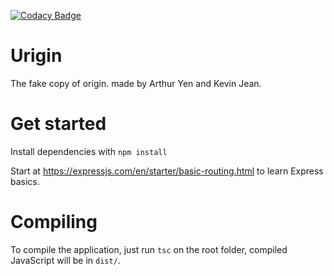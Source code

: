  [![Codacy Badge](https://api.codacy.com/project/badge/Grade/03d212d3616e4d68a8c3825b9906b6c9)](https://www.codacy.com?utm_source=github.com&amp;utm_medium=referral&amp;utm_content=KurooUsagy/Urigin&amp;utm_campaign=Badge_Grade) 
# Urigin

The fake copy of origin. made by Arthur Yen and Kevin Jean.

# Get started

Install dependencies with `npm install`

Start at https://expressjs.com/en/starter/basic-routing.html to learn Express basics.

# Compiling

To compile the application, just run `tsc` on the root folder, compiled JavaScript
will be in `dist/`.
